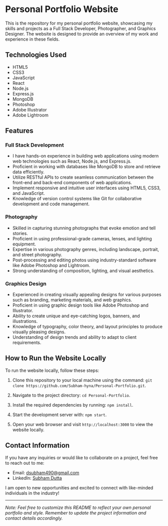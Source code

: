 # Personal Portfolio Website

This is the repository for my personal portfolio website, showcasing my skills and projects as a Full Stack Developer, Photographer, and Graphics Designer. The website is designed to provide an overview of my work and experience in these fields.

## Technologies Used

- HTML5
- CSS3
- JavaScript
- React
- Node.js
- Express.js
- MongoDB
- Photoshop
- Adobe Illustrator
- Adobe Lightroom

## Features

### Full Stack Development
- I have hands-on experience in building web applications using modern web technologies such as React, Node.js, and Express.js.
- Proficient in working with databases like MongoDB to store and retrieve data efficiently.
- Utilize RESTful APIs to create seamless communication between the front-end and back-end components of web applications.
- Implement responsive and intuitive user interfaces using HTML5, CSS3, and JavaScript.
- Knowledge of version control systems like Git for collaborative development and code management.

### Photography
- Skilled in capturing stunning photographs that evoke emotion and tell stories.
- Proficient in using professional-grade cameras, lenses, and lighting equipment.
- Expertise in various photography genres, including landscape, portrait, and street photography.
- Post-processing and editing photos using industry-standard software like Adobe Photoshop and Lightroom.
- Strong understanding of composition, lighting, and visual aesthetics.

### Graphics Design
- Experienced in creating visually appealing designs for various purposes such as branding, marketing materials, and web graphics.
- Proficient in using graphic design tools like Adobe Photoshop and Illustrator.
- Ability to create unique and eye-catching logos, banners, and illustrations.
- Knowledge of typography, color theory, and layout principles to produce visually pleasing designs.
- Understanding of design trends and ability to adapt to client requirements.

## How to Run the Website Locally

To run the website locally, follow these steps:

1. Clone this repository to your local machine using the command: `git clone https://github.com/Subham-hyna/Personal-Portfolio.git`.

2. Navigate to the project directory: `cd Personal-Portfolio`.

3. Install the required dependencies by running: `npm install`.

4. Start the development server with: `npm start`.

5. Open your web browser and visit `http://localhost:3000` to view the website locally.

## Contact Information

If you have any inquiries or would like to collaborate on a project, feel free to reach out to me:

- Email: [dsubham490@gmail.com](mailto:dsubham490@gmail.com)
- LinkedIn: [Subham Dutta](https://www.linkedin.com/in/subhamdutta02)

I am open to new opportunities and excited to connect with like-minded individuals in the industry!

---

*Note: Feel free to customize this README to reflect your own personal portfolio and style. Remember to update the project information and contact details accordingly.*